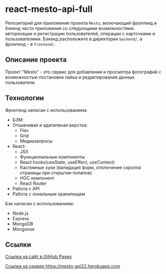 # react-mesto-api-full
Репозиторий для приложения проекта `Mesto`, включающий фронтенд и бэкенд части приложения со следующими возможностями: авторизации и регистрации пользователей, операции с карточками и пользователями. Бэкенд расположите в директории `backend/`, а фронтенд - в `frontend/`. 

## Описание проекта

Проект "Mesto" - это сервис для добавления и просмотра фотографий с возможностью постановки лайка и редактирования данных пользователя.

## Технологии
Фронтенд написан с использованием:
* БЭМ
* Отзывчивая и адатипвная верстка: 
    * Flex
    * Grid
    * Медиазапросы
* React:
    * JSX
    * Функциональные компоненты
    * React hooks(useState, useEffect, useContext)
    * Кастомные хуки (валидация форм, отключение скролла страницы при открытии попапов)
    * HOC компонент
    * React Router
* Работа с API
* Работа с локальным хранилищем  

Бэк написан с использованием:
* Node.js
* Express
* MongoDB
* Mongoose

## Ссылки

<a href="https://tat-rs.github.io/react-mesto-api-full" target="_blank" rel="noopener">Ссылка на сайт в GitHub Pages</a>  

<a href="https://mesto-api22.herokuapp.com" target="_blank" rel="noopener">Ссылка на сервер https://mesto-api22.herokuapp.com</a>
  